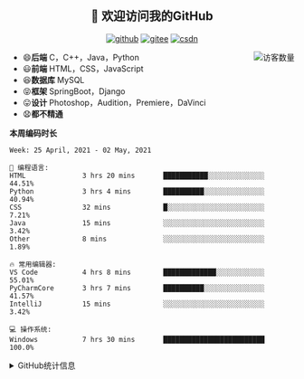<h2 align="center">👋 欢迎访问我的GitHub</h2>
<p align="center">
  <a href="https://github.com/eternidad33"><img src="https://img.shields.io/badge/GitHub-ff79c6" alt="github"></a>
  <a href="https://gitee.com/eternidad33"><img src="https://img.shields.io/badge/Gitee-fe7300" alt="gitee"></a>
  <a href="https://blog.csdn.net/qq_42907802"><img src="https://img.shields.io/badge/CSDN-cf000e" alt="csdn"></a>
</p>

<img align='right' src="https://profile-counter.glitch.me/eternidad33/count.svg" alt="访客数量"/>

- 😄**后端** C，C++，Java，Python
- 😃**前端** HTML，CSS，JavaScript
- 😆**数据库** MySQL
- 😝**框架** SpringBoot，Django
- 😛**设计** Photoshop，Audition，Premiere，DaVinci
- 😧**都不精通**

**本周编码时长**

<!--START_SECTION:waka-->
```text
Week: 25 April, 2021 - 02 May, 2021

💬 编程语言: 
HTML              3 hrs 20 mins       ███████████░░░░░░░░░░░░░░   44.51% 
Python            3 hrs 4 mins        ██████████░░░░░░░░░░░░░░░   40.94% 
CSS               32 mins             █░░░░░░░░░░░░░░░░░░░░░░░░   7.21% 
Java              15 mins             ░░░░░░░░░░░░░░░░░░░░░░░░░   3.42% 
Other             8 mins              ░░░░░░░░░░░░░░░░░░░░░░░░░   1.89%

🔥 常用编辑器: 
VS Code           4 hrs 8 mins        █████████████░░░░░░░░░░░░   55.01% 
PyCharmCore       3 hrs 7 mins        ██████████░░░░░░░░░░░░░░░   41.57% 
IntelliJ          15 mins             ░░░░░░░░░░░░░░░░░░░░░░░░░   3.42%

💻 操作系统: 
Windows           7 hrs 30 mins       █████████████████████████   100.0%

```


<!--END_SECTION:waka-->




<details>
<summary>GitHub统计信息</summary>

<br/>

> 动态太少，不好意思展示
> 
> 下面的GitHub统计信息是来自于[github-readme-stats](https://github.com/anuraghazra/github-readme-stats)项目，里边有[中文文档](https://github.com/anuraghazra/github-readme-stats/blob/master/readme_cn.md)

<a href="https://github.com/eternidad33/eternidad33">
  <img align="center" src="https://github-readme-stats.anuraghazra1.vercel.app/api?username=eternidad33&show_icons=true" />
</a>
<br/>

---

*近期更新的仓库*

<a href="https://github.com/eternidad33/eternidad33">
  <img align="center" src="https://github-readme-stats.anuraghazra1.vercel.app/api/pin/?username=eternidad33&repo=eternidad33" />
</a>    
<a href="https://gitee.com/eternidad33/leetcode">
  <img align="center" src="https://github-readme-stats.anuraghazra1.vercel.app/api/pin/?username=eternidad33&repo=leetcode" />
</a>

<br/>

<br/>

[![eternidad33's contribution graph as a Game of Life](https://github4life.herokuapp.com/eternidad33.gif)](https://github4life.herokuapp.com/eternidad33)

</details>


